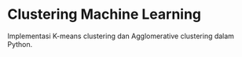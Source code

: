 # Clustering Machine Learning
Implementasi K-means clustering dan Agglomerative clustering dalam Python.
